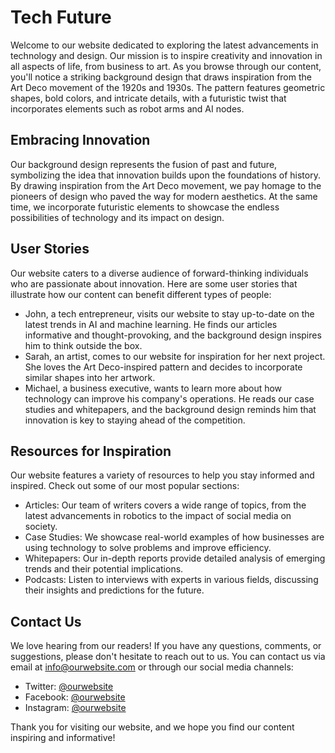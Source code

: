 <!--font:Poppins-->

# Tech Future

Welcome to our website dedicated to exploring the latest advancements in technology and design. Our mission is to inspire creativity and innovation in all aspects of life, from business to art. As you browse through our content, you'll notice a striking background design that draws inspiration from the Art Deco movement of the 1920s and 1930s. The pattern features geometric shapes, bold colors, and intricate details, with a futuristic twist that incorporates elements such as robot arms and AI nodes.

## Embracing Innovation

Our background design represents the fusion of past and future, symbolizing the idea that innovation builds upon the foundations of history. By drawing inspiration from the Art Deco movement, we pay homage to the pioneers of design who paved the way for modern aesthetics. At the same time, we incorporate futuristic elements to showcase the endless possibilities of technology and its impact on design.

## User Stories

Our website caters to a diverse audience of forward-thinking individuals who are passionate about innovation. Here are some user stories that illustrate how our content can benefit different types of people:

- John, a tech entrepreneur, visits our website to stay up-to-date on the latest trends in AI and machine learning. He finds our articles informative and thought-provoking, and the background design inspires him to think outside the box.
- Sarah, an artist, comes to our website for inspiration for her next project. She loves the Art Deco-inspired pattern and decides to incorporate similar shapes into her artwork.
- Michael, a business executive, wants to learn more about how technology can improve his company's operations. He reads our case studies and whitepapers, and the background design reminds him that innovation is key to staying ahead of the competition.

## Resources for Inspiration

Our website features a variety of resources to help you stay informed and inspired. Check out some of our most popular sections:

- Articles: Our team of writers covers a wide range of topics, from the latest advancements in robotics to the impact of social media on society.
- Case Studies: We showcase real-world examples of how businesses are using technology to solve problems and improve efficiency.
- Whitepapers: Our in-depth reports provide detailed analysis of emerging trends and their potential implications.
- Podcasts: Listen to interviews with experts in various fields, discussing their insights and predictions for the future.

## Contact Us

We love hearing from our readers! If you have any questions, comments, or suggestions, please don't hesitate to reach out to us. You can contact us via email at [info@ourwebsite.com](mailto:info@ourwebsite.com) or through our social media channels:

- Twitter: [@ourwebsite](https://twitter.com/ourwebsite)
- Facebook: [@ourwebsite](https://www.facebook.com/ourwebsite)
- Instagram: [@ourwebsite](https://www.instagram.com/ourwebsite)

Thank you for visiting our website, and we hope you find our content inspiring and informative!

<!--

Write me content for website with wallpaper which alt text is:

"An Art Deco-inspired pattern in shades of gold and black, with futuristic elements such as robot arms and AI nodes."

The name/title of the page should not be 1:1 copy of the alt text but rather a real content of the website which is using this wallpaper.

- Use markdown format 
- Start with heading
- Heading should be short and concise
- The content should look like a real website 
- The website should not be about the wallpaper, wallpaper is just a related background
- Heading should be contain work "wallpaper" or "background"
- Include real sections like references, contact, user stories, etc. use things relevant to the page purpose.
- Feel free to use structure like headings, bullets, numbering, blockquotes, paragraphs, horizontal lines, etc.
- You can use formatting like bold or _italic_
- You can include UTF-8 emojis
- Links should be only #hash anchors (and you can refer to the document itself)
- Do not include images


---


# The Golden Age of Innovation: A Futuristic Wallpaper for Forward-Thinking Minds

Welcome to our website dedicated to exploring the latest advancements in technology and design. Our mission is to inspire creativity and innovation in all aspects of life, from business to art. As you browse through our content, you'll notice a striking wallpaper in shades of gold and black with an Art Deco-inspired pattern. This wallpaper serves as a backdrop to our website, symbolizing the fusion of past and future.

## The Inspiration Behind the Wallpaper

Our wallpaper design draws inspiration from the Art Deco movement of the 1920s and 1930s, which emphasized geometric shapes, bold colors, and intricate patterns. However, we've added a futuristic twist by incorporating elements such as robot arms and AI nodes. This combination of vintage and modern creates a unique aesthetic that captures the essence of our website's message: embracing the past while looking towards the future.

## User Stories

Our website caters to a diverse audience of forward-thinking individuals who are passionate about innovation. Here are some user stories that illustrate how our content can benefit different types of people:

- John, a tech entrepreneur, visits our website to stay up-to-date on the latest trends in AI and machine learning. He finds our articles informative and thought-provoking, and the futuristic wallpaper inspires him to think outside the box.
- Sarah, an artist, comes to our website for inspiration for her next project. She loves the Art Deco-inspired wallpaper and decides to incorporate similar patterns into her artwork.
- Michael, a business executive, wants to learn more about how technology can improve his company's operations. He reads our case studies and whitepapers, and the wallpaper reminds him that innovation is key to staying ahead of the competition.

## References

Our website features a variety of resources to help you stay informed and inspired. Check out some of our most popular sections:

- Articles: Our team of writers covers a wide range of topics, from the latest advancements in robotics to the impact of social media on society.
- Case Studies: We showcase real-world examples of how businesses are using technology to solve problems and improve efficiency.
- Whitepapers: Our in-depth reports provide detailed analysis of emerging trends and their potential implications.
- Podcasts: Listen to interviews with experts in various fields, discussing their insights and predictions for the future.

## Contact Us

We love hearing from our readers! If you have any questions, comments, or suggestions, please don't hesitate to reach out to us. You can contact us via email at [info@ourwebsite.com](mailto:info@ourwebsite.com) or through our social media channels:

- Twitter: [@ourwebsite](https://twitter.com/ourwebsite)
- Facebook: [@ourwebsite](https://www.facebook.com/ourwebsite)
- Instagram: [@ourwebsite](https://www.instagram.com/ourwebsite)

Thank you for visiting our website, and we hope you find our content inspiring and informative!


---


Heading should not include word "wallpaper". The website should not be about the wallpaper itself, wallpaper is just a related background, rewrite whole content.


---


# The Future is Now: Exploring the Intersection of Technology and Design

Welcome to our website dedicated to exploring the latest advancements in technology and design. Our mission is to inspire creativity and innovation in all aspects of life, from business to art. As you browse through our content, you'll notice a striking background with an Art Deco-inspired pattern in shades of gold and black. This design serves as a visual representation of our website's message: embracing the past while looking towards the future.

## Drawing Inspiration from the Past and Present

Our background design draws inspiration from the Art Deco movement of the 1920s and 1930s, which emphasized geometric shapes, bold colors, and intricate patterns. However, we've added a futuristic twist by incorporating elements such as robot arms and AI nodes. This combination of vintage and modern creates a unique aesthetic that captures the essence of our website's message.

## User Stories

Our website caters to a diverse audience of forward-thinking individuals who are passionate about innovation. Here are some user stories that illustrate how our content can benefit different types of people:

- John, a tech entrepreneur, visits our website to stay up-to-date on the latest trends in AI and machine learning. He finds our articles informative and thought-provoking, and the background design inspires him to think outside the box.
- Sarah, an artist, comes to our website for inspiration for her next project. She loves the Art Deco-inspired pattern and decides to incorporate similar shapes into her artwork.
- Michael, a business executive, wants to learn more about how technology can improve his company's operations. He reads our case studies and whitepapers, and the background design reminds him that innovation is key to staying ahead of the competition.

## References

Our website features a variety of resources to help you stay informed and inspired. Check out some of our most popular sections:

- Articles: Our team of writers covers a wide range of topics, from the latest advancements in robotics to the impact of social media on society.
- Case Studies: We showcase real-world examples of how businesses are using technology to solve problems and improve efficiency.
- Whitepapers: Our in-depth reports provide detailed analysis of emerging trends and their potential implications.
- Podcasts: Listen to interviews with experts in various fields, discussing their insights and predictions for the future.

## Contact Us

We love hearing from our readers! If you have any questions, comments, or suggestions, please don't hesitate to reach out to us. You can contact us via email at [info@ourwebsite.com](mailto:info@ourwebsite.com) or through our social media channels:

- Twitter: [@ourwebsite](https://twitter.com/ourwebsite)
- Facebook: [@ourwebsite](https://www.facebook.com/ourwebsite)
- Instagram: [@ourwebsite](https://www.instagram.com/ourwebsite)

Thank you for visiting our website, and we hope you find our content inspiring and informative!


---


Heading is too long, rewrite whole content.


---


# Exploring the Intersection of Technology and Design

Welcome to our website dedicated to exploring the latest advancements in technology and design. Our mission is to inspire creativity and innovation in all aspects of life, from business to art. As you browse through our content, you'll notice a striking background design that draws inspiration from the Art Deco movement of the 1920s and 1930s. The pattern features geometric shapes, bold colors, and intricate details, with a futuristic twist that incorporates elements such as robot arms and AI nodes.

## Embracing the Past and Future

Our background design represents the fusion of past and future, symbolizing the idea that innovation builds upon the foundations of history. By drawing inspiration from the Art Deco movement, we pay homage to the pioneers of design who paved the way for modern aesthetics. At the same time, we incorporate futuristic elements to showcase the endless possibilities of technology and its impact on design.

## User Stories

Our website caters to a diverse audience of forward-thinking individuals who are passionate about innovation. Here are some user stories that illustrate how our content can benefit different types of people:

- John, a tech entrepreneur, visits our website to stay up-to-date on the latest trends in AI and machine learning. He finds our articles informative and thought-provoking, and the background design inspires him to think outside the box.
- Sarah, an artist, comes to our website for inspiration for her next project. She loves the Art Deco-inspired pattern and decides to incorporate similar shapes into her artwork.
- Michael, a business executive, wants to learn more about how technology can improve his company's operations. He reads our case studies and whitepapers, and the background design reminds him that innovation is key to staying ahead of the competition.

## References

Our website features a variety of resources to help you stay informed and inspired. Check out some of our most popular sections:

- Articles: Our team of writers covers a wide range of topics, from the latest advancements in robotics to the impact of social media on society.
- Case Studies: We showcase real-world examples of how businesses are using technology to solve problems and improve efficiency.
- Whitepapers: Our in-depth reports provide detailed analysis of emerging trends and their potential implications.
- Podcasts: Listen to interviews with experts in various fields, discussing their insights and predictions for the future.

## Contact Us

We love hearing from our readers! If you have any questions, comments, or suggestions, please don't hesitate to reach out to us. You can contact us via email at [info@ourwebsite.com](mailto:info@ourwebsite.com) or through our social media channels:

- Twitter: [@ourwebsite](https://twitter.com/ourwebsite)
- Facebook: [@ourwebsite](https://www.facebook.com/ourwebsite)
- Instagram: [@ourwebsite](https://www.instagram.com/ourwebsite)

Thank you for visiting our website, and we hope you find our content inspiring and informative!


---


Heading is too long, rewrite whole content.


---


# Technology and Design for a Better Future

Welcome to our website dedicated to exploring the latest advancements in technology and design. Our mission is to inspire creativity and innovation in all aspects of life, from business to art. As you browse through our content, you'll notice a striking background design that draws inspiration from the Art Deco movement of the 1920s and 1930s. The pattern features geometric shapes, bold colors, and intricate details, with a futuristic twist that incorporates elements such as robot arms and AI nodes.

## Embracing Innovation

Our background design represents the fusion of past and future, symbolizing the idea that innovation builds upon the foundations of history. By drawing inspiration from the Art Deco movement, we pay homage to the pioneers of design who paved the way for modern aesthetics. At the same time, we incorporate futuristic elements to showcase the endless possibilities of technology and its impact on design.

## User Stories

Our website caters to a diverse audience of forward-thinking individuals who are passionate about innovation. Here are some user stories that illustrate how our content can benefit different types of people:

- John, a tech entrepreneur, visits our website to stay up-to-date on the latest trends in AI and machine learning. He finds our articles informative and thought-provoking, and the background design inspires him to think outside the box.
- Sarah, an artist, comes to our website for inspiration for her next project. She loves the Art Deco-inspired pattern and decides to incorporate similar shapes into her artwork.
- Michael, a business executive, wants to learn more about how technology can improve his company's operations. He reads our case studies and whitepapers, and the background design reminds him that innovation is key to staying ahead of the competition.

## Resources for Inspiration

Our website features a variety of resources to help you stay informed and inspired. Check out some of our most popular sections:

- Articles: Our team of writers covers a wide range of topics, from the latest advancements in robotics to the impact of social media on society.
- Case Studies: We showcase real-world examples of how businesses are using technology to solve problems and improve efficiency.
- Whitepapers: Our in-depth reports provide detailed analysis of emerging trends and their potential implications.
- Podcasts: Listen to interviews with experts in various fields, discussing their insights and predictions for the future.

## Contact Us

We love hearing from our readers! If you have any questions, comments, or suggestions, please don't hesitate to reach out to us. You can contact us via email at [info@ourwebsite.com](mailto:info@ourwebsite.com) or through our social media channels:

- Twitter: [@ourwebsite](https://twitter.com/ourwebsite)
- Facebook: [@ourwebsite](https://www.facebook.com/ourwebsite)
- Instagram: [@ourwebsite](https://www.instagram.com/ourwebsite)

Thank you for visiting our website, and we hope you find our content inspiring and informative!


---


Write me a Google font which is best fitting for the website.

Pick from the list:
- Playfair Display
- Lobster
- Great Vibes
- Inter
- IBM Plex Sans
- Barlow Condensed
- Open Sans
- Orbitron
- Raleway
- Alegreya
- Lato
- Poppins
- Exo 2
- Futura
- Dancing Script
- Montserrat
- Roboto


Write just the font name nothing else.


---


Poppins

-->

